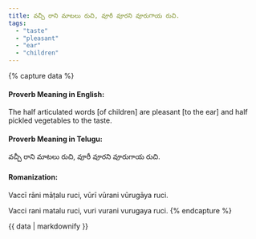 ```yaml
---
title: వచ్చీ రాని మాటలు రుచి, వూరీ వూరని వూరుగాయ రుచి.
tags:
  - "taste"
  - "pleasant"
  - "ear"
  - "children"
---
```


{% capture data %}
#### Proverb Meaning in English:
The half articulated words [of children] are pleasant [to the ear] and half pickled vegetables to the taste.

#### Proverb Meaning in Telugu:
వచ్చీ రాని మాటలు రుచి, వూరీ వూరని వూరుగాయ రుచి.

#### Romanization:
Vaccī rāni māṭalu ruci, vūrī vūrani vūrugāya ruci.

Vacci rani matalu ruci, vuri vurani vurugaya ruci.
{% endcapture %}

{{ data | markdownify }}

